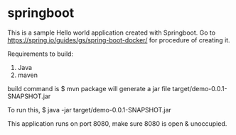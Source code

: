 # springboot

This is a sample Hello world application created with Springboot.
Go to https://spring.io/guides/gs/spring-boot-docker/ for procedure of creating it.

Requirements to build:
1. Java
2. maven

build command is 
$ mvn package
will generate a jar file target/demo-0.0.1-SNAPSHOT.jar

To run this, 
$ java -jar target/demo-0.0.1-SNAPSHOT.jar

This application runs on port 8080, make sure 8080 is open & unoccupied.
